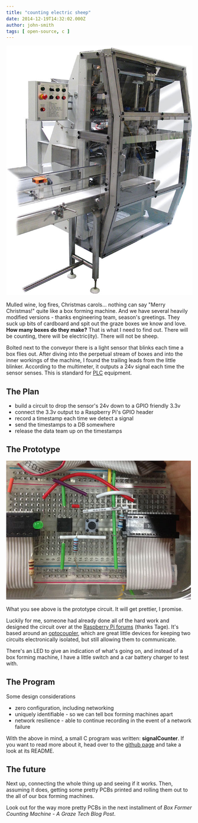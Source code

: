 ```yaml
---
title: "counting electric sheep"
date: 2014-12-19T14:32:02.000Z
author: john-smith
tags: [ open-source, c ]
---
```


![box former][boxformer]

Mulled wine, log fires, Christmas carols... nothing can say "Merry Christmas!" quite like a box forming machine. And we have several heavily modified versions - thanks engineering team, season's greetings. They suck up bits of cardboard and spit out the graze boxes we know and love. **How many boxes do they make?** That is what I need to find out. There will be counting, there will be electric(ity). There will not be sheep.

Bolted next to the conveyor there is a light sensor that blinks each time a box flies out. After diving into the perpetual stream of boxes and into the inner workings of the machine, I found the trailing leads from the little blinker. According to the multimeter, it outputs a 24v signal each time the sensor senses. This is standard for [PLC](http://en.wikipedia.org/wiki/Programmable_logic_controller) equipment.

## The Plan

* build a circuit to drop the sensor's 24v down to a GPIO friendly 3.3v
* connect the 3.3v output to a Raspberry Pi's GPIO header
* record a timestamp each time we detect a signal
* send the timestamps to a DB somewhere
* release the data team up on the timestamps

## The Prototype

![breadboard][prototype]

What you see above is the prototype circuit. It will get prettier, I promise.

Luckily for me, someone had already done all of the hard work and designed the circuit over at the [Raspberry Pi forums](http://www.raspberrypi.org/forums/viewtopic.php?f=44&t=42938) (thanks Tage). It's based around an [optocoupler](http://en.wikipedia.org/wiki/Opto-isolator), which are great little devices for keeping two circuits electronically isolated, but still allowing them to communicate.

There's an LED to give an indication of what's going on, and instead of a box forming machine, I have a little switch and a car battery charger to test with.

## The Program

Some design considerations

* zero configuration, including networking
* uniquely identifiable - so we can tell box forming machines apart
* network resilience - able to continue recording in the event of a network failure

With the above in mind, a small C program was written: **signalCounter**. If you want to read more about it, head over to the [github page](https://github.com/graze/signalCounter/) and take a look at its README.

## The future

Next up, connecting the whole thing up and seeing if it works. Then, assuming it does, getting some pretty PCBs printed and rolling them out to the all of our box forming machines.

Look out for the way more pretty PCBs in the next installment of *Box Former Counting Machine - A Graze Tech Blog Post*.

[boxFormer]: /content/images/2014/12/box-former-1.jpg
[prototype]: /content/images/2014/Aug/breadboard-1.jpg
